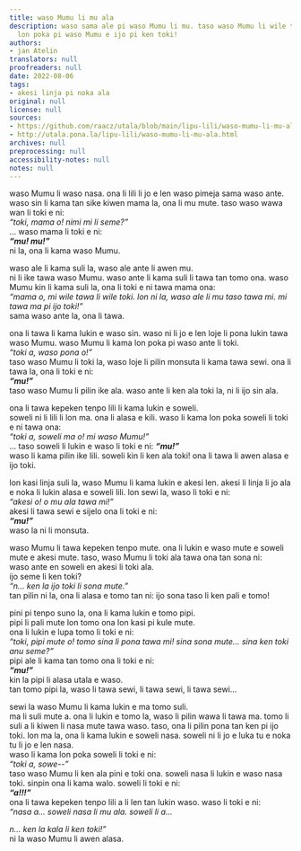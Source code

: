 ```yaml
---
title: waso Mumu li mu ala
description: waso sama ale pi waso Mumu li mu. taso waso Mumu li wile toki! o alasa
  lon poka pi waso Mumu e ijo pi ken toki!
authors:
- jan Atelin
translators: null
proofreaders: null
date: 2022-08-06
tags:
- akesi linja pi noka ala
original: null
license: null
sources:
- https://github.com/raacz/utala/blob/main/lipu-lili/waso-mumu-li-mu-ala.md
- http://utala.pona.la/lipu-lili/waso-mumu-li-mu-ala.html
archives: null
preprocessing: null
accessibility-notes: null
notes: null
---
```


waso Mumu li waso nasa. ona li lili li jo e len waso pimeja sama waso ante. waso sin li kama tan sike kiwen mama la, ona li mu mute. taso waso wawa wan li toki e ni:  
*“toki, mama o! nimi mi li seme?”*  
… waso mama li toki e ni:  
***“mu! mu!”***  
ni la, ona li kama waso Mumu.

waso ale li kama suli la, waso ale ante li awen mu.   
ni li ike tawa waso Mumu. waso ante li kama suli li tawa tan tomo ona. waso Mumu kin li kama suli la, ona li toki e ni tawa mama ona:  
*“mama o, mi wile tawa li wile toki. lon ni la, waso ale li mu taso tawa mi. mi tawa ma pi ijo toki!”*  
sama waso ante la, ona li tawa.

ona li tawa li kama lukin e waso sin. waso ni li jo e len loje li pona lukin tawa waso Mumu. waso Mumu li kama lon poka pi waso ante li toki.  
*“toki a, waso pona o!”*  
taso waso Mumu li toki la, waso loje li pilin monsuta li kama tawa sewi. ona li tawa la, ona li toki e ni:  
***“mu!”***  
taso waso Mumu li pilin ike ala. waso ante li ken ala toki la, ni li ijo sin ala.

ona li tawa kepeken tenpo lili li kama lukin e soweli.   
soweli ni li lili li lon ma. ona li alasa e kili. waso li kama lon poka soweli li toki e ni tawa ona:  
*“toki a, soweli ma o! mi waso Mumu!”*  
… taso soweli li lukin e waso li toki e ni:
***“mu!”***  
waso li kama pilin ike lili. soweli kin li ken ala toki! ona li tawa li awen alasa e ijo toki.

lon kasi linja suli la, waso Mumu li kama lukin e akesi len. akesi li linja li jo ala e noka li lukin alasa e soweli lili. lon sewi la, waso li toki e ni:  
*“akesi o! o mu ala tawa mi!”*  
akesi li tawa sewi e sijelo ona li toki e ni:  
***“mu!”***  
waso la ni li monsuta.

waso Mumu li tawa kepeken tenpo mute. ona li lukin e waso mute e soweli mute e akesi mute. taso, waso Mumu li toki ala tawa ona tan sona ni:   
waso ante en soweli en akesi li toki ala.  
ijo seme li ken toki?  
*“n… ken la ijo toki li sona mute.”*   
tan pilin ni la, ona li alasa e tomo tan ni: ijo sona taso li ken pali e tomo!

pini pi tenpo suno la, ona li kama lukin e tomo pipi.  
pipi li pali mute lon tomo ona lon kasi pi kule mute.  
ona li lukin e lupa tomo li toki e ni:  
*“toki, pipi mute o! tomo sina li pona tawa mi! sina sona mute… sina ken toki anu seme?”*  
pipi ale li kama tan tomo ona li toki e ni:  
***“mu!”***  
kin la pipi li alasa utala e waso.  
tan tomo pipi la, waso li tawa sewi, li tawa sewi, li tawa sewi…

sewi la waso Mumu li kama lukin e ma tomo suli.  
ma li suli mute a. ona li lukin e tomo la, waso li pilin wawa li tawa ma. tomo li suli a li kiwen li nasa mute tawa waso. taso, ona li pilin pona tan ken pi ijo toki. lon ma la, ona li kama lukin e soweli nasa. soweli ni li jo e luka tu e noka tu li jo e len nasa.  
waso li kama lon poka soweli li toki e ni:  
*“toki a, sowe--”*  
taso waso Mumu li ken ala pini e toki ona. soweli nasa li lukin e waso nasa toki. sinpin ona li kama walo. soweli li toki e ni:  
***“a!!!”***  
ona li tawa kepeken tenpo lili a li len tan lukin waso. waso li toki e ni:  
*“nasa a… soweli nasa li mu ala. soweli li a…*

*n… ken la kala li ken toki!”*  
ni la waso Mumu li awen alasa.